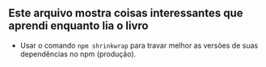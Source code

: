 ## Este arquivo mostra coisas interessantes que aprendi enquanto lia o livro

- Usar o comando `npm shrinkwrap` para travar melhor as versões de suas dependências no npm (produção).
